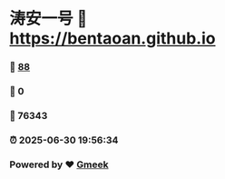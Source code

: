 # 涛安一号 :link: https://bentaoan.github.io 
### :page_facing_up: [88](https://bentaoan.github.io/tag.html) 
### :speech_balloon: 0 
### :hibiscus: 76343 
### :alarm_clock: 2025-06-30 19:56:34 
### Powered by :heart: [Gmeek](https://github.com/Meekdai/Gmeek)
